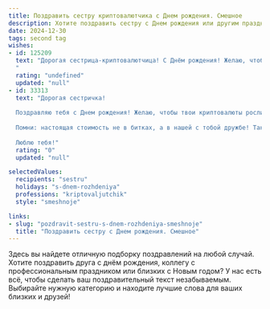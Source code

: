 ```yaml
---
title: Поздравить сестру криптовалютчика c Днем рождения. Смешное
description: Хотите поздравить сестру c Днем рождения или другим праздником? Наш ИИ создаст незабываемое поздравление, а вы обязательно выделитесь среди других.  
date: 2024-12-30
tags: second tag
wishes:
- id: 125209
  text: "Дорогая сестрица-криптовалютчица! С Днём рождения! Желаю, чтобы твой капитал рос быстрее, чем биткоин в лучшие времена, а настроение было стабильнее, чем курс Тэзера! Пусть фортуна тебе улыбнётся, и все твои инвестиции обернутся золотом (ну, или хотя бы серебром, если золото уже закончилось)!  Пусть твой день будет набит радостью, а не майнингом, а подарки – лучше, чем самый редкий NFT!  С праздником!
  "
  rating: "undefined"
  updated: "null"
- id: 33313
  text: "Дорогая сестричка!
  
  Поздравляю тебя с Днем рождения! Желаю, чтобы твои криптовалюты росли, как ростки на весеннем солнце, а purse-кэшflow был столь же неистощимым, как твои истории о том, как ты «всего на секунду» зашла в биржу! Пусть на твоем графике счастья всегда будет бычий тренд, а фиаты сыплются, как дождик в тропиках.
  
  Помни: настоящая стоимость не в битках, а в нашей с тобой дружбе! Так что на пирамидки и всякие схемы я тебя не гоню — ты уж лучше мне купи волшебный проект с удовольствием! С днем рождения, пора устраивать нам крипто-вечеринку! 🥳💸
  
  Люблю тебя!"
  rating: "0"
  updated: "null"

selectedValues:
  recipients: "sestru"
  holidays: "s-dnem-rozhdeniya"
  professions: "kriptovaljutchik"
  style: "smeshnoje"

links:
- slug: "pozdravit-sestru-s-dnem-rozhdeniya-smeshnoje"
  title: "Поздравить сестру c Днем рождения. Смешное"
---
```


Здесь вы найдете отличную подборку поздравлений на любой случай. 
Хотите поздравить друга с днём рождения, коллегу с профессиональным праздником или близких с Новым годом? У нас есть всё, чтобы сделать ваш поздравительный текст незабываемым. Выбирайте нужную категорию и находите лучшие слова для ваших близких и друзей!

